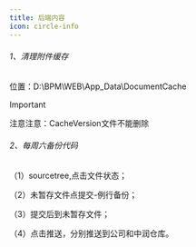 ```yaml
---
title: 后端内容
icon: circle-info
---
```


###### 1、清理附件缓存

位置：D:\BPM\WEB\App_Data\DocumentCache

> [!IMPORTANT]
>
> 

注意注意：CacheVersion文件不能删除

###### 2、每周六备份代码

（1）sourcetree,点击文件状态；

（2）未暂存文件点提交-例行备份；

（3）提交后到未暂存文件；

（4）点击推送，分别推送到公司和中润仓库。

